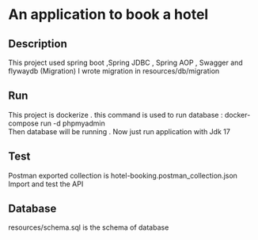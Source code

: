 # An application to book a hotel

## Description
This project used spring boot ,Spring JDBC , Spring AOP , Swagger and flywaydb (Migration)
I wrote migration in resources/db/migration

## Run 

This project is dockerize .   this command is used to run database :
docker-compose run -d phpmyadmin  
Then database will be running . Now just run application with Jdk 17

## Test

Postman exported collection is hotel-booking.postman_collection.json
Import and test the API

## Database
resources/schema.sql is the schema of database

